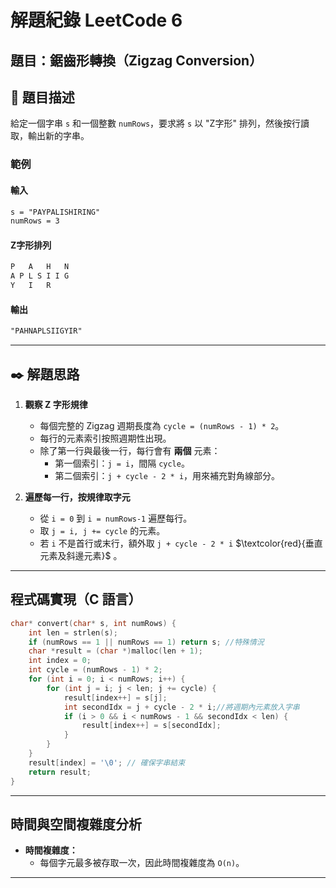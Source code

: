 # 解題紀錄 LeetCode 6

## 題目：鋸齒形轉換（Zigzag Conversion）

## 📙 題目描述

給定一個字串 `s` 和一個整數 `numRows`，要求將 `s` 以 "Z字形" 排列，然後按行讀取，輸出新的字串。

### **範例**

#### **輸入**

```txt
s = "PAYPALISHIRING"
numRows = 3
```

#### **Z字形排列**

```txt
P   A   H   N
A P L S I I G
Y   I   R
```

#### **輸出**

```txt
"PAHNAPLSIIGYIR"
```

---

## ✒️ 解題思路

1. **觀察 Z 字形規律**

   - 每個完整的 Zigzag 週期長度為 `cycle = (numRows - 1) * 2`。
   - 每行的元素索引按照週期性出現。
   - 除了第一行與最後一行，每行會有 **兩個** 元素：
     - 第一個索引：`j = i`，間隔 `cycle`。
     - 第二個索引：`j + cycle - 2 * i`，用來補充對角線部分。

2. **遍歷每一行，按規律取字元**

   - 從 `i = 0` 到 `i = numRows-1` 遍歷每行。
   - 取 `j = i, j += cycle` 的元素。
   - 若 `i` 不是首行或末行，額外取 `j + cycle - 2 * i` $\textcolor{red}{垂直元素及斜邊元素}$ 。

---

## **程式碼實現（C 語言）**

```c
char* convert(char* s, int numRows) {
    int len = strlen(s);
    if (numRows == 1 || numRows == 1) return s; //特殊情況
    char *result = (char *)malloc(len + 1);
    int index = 0;
    int cycle = (numRows - 1) * 2;
    for (int i = 0; i < numRows; i++) {
        for (int j = i; j < len; j += cycle) {
            result[index++] = s[j];
            int secondIdx = j + cycle - 2 * i;//將週期內元素放入字串
            if (i > 0 && i < numRows - 1 && secondIdx < len) {
                result[index++] = s[secondIdx];
            }
        }
    }
    result[index] = '\0'; // 確保字串結束
    return result;
}

```

---

## **時間與空間複雜度分析**

- **時間複雜度：**
  - 每個字元最多被存取一次，因此時間複雜度為 `O(n)`。

---
